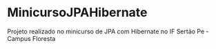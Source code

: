 # MinicursoJPAHibernate
Projeto realizado no minicurso de JPA com Hibernate no IF Sertão Pe - Campus Floresta
